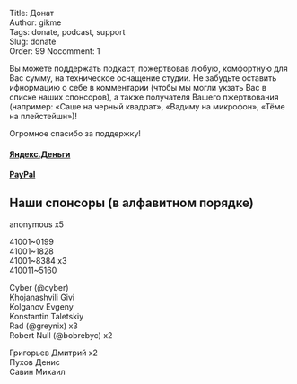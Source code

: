 Title: Донат  
Author: gikme  
Tags: donate, podcast, support  
Slug: donate  
Order: 99
Nocomment: 1

Вы можете поддержать подкаст, пожертвовав любую, комфортную для Вас сумму, на техническое оснащение студии. Не забудьте оставить ифнормацию о себе в комментарии (чтобы мы могли укзать Вас в списке наших спонсоров), а также получателя Вашего пжертвования (например: «Саше на черный квадрат», «Вадиму на микрофон», «Тёме на плейстейшн»)!

Огромное спасибо за поддержку!

#### [Яндекс.Деньги](http://yasobe.ru/na/gikme)

#### [PayPal](https://paypal.me/gikme/300)

## Наши спонсоры (в алфавитном порядке)
anonymous x5

41001~0199  
41001~1828  
41001~8384 х3  
410011~5160  

Cyber (@cyber)  
Khojanashvili Givi  
Kolganov Evgeny  
Konstantin Taletskiy  
Rad (@greynix) х3  
Robert Null (@bobrebyc) х2  

Григорьев Дмитрий х2  
Пухов Денис  
Савин Михаил  
